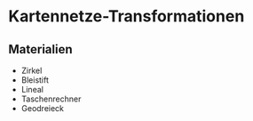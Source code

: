 # Kartennetze-Transformationen

## Materialien
* Zirkel
* Bleistift
* Lineal
* Taschenrechner
* Geodreieck

